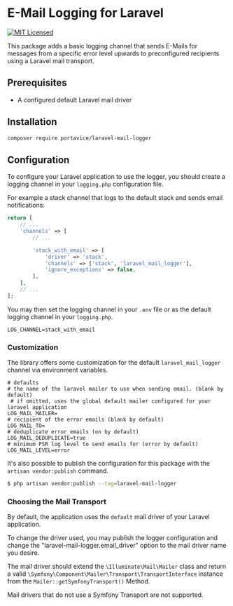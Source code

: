 # E-Mail Logging for Laravel

[![MIT Licensed](https://img.shields.io/badge/License-MIT-brightgreen.svg?style=flat-square)](LICENSE.md)

This package adds a basic logging channel that sends E-Mails for messages from a specific error level upwards to 
preconfigured recipients using a Laravel mail transport.

## Prerequisites

* A configured default Laravel mail driver

## Installation

```sh
composer require portavice/laravel-mail-logger
```

## Configuration

To configure your Laravel application to use the logger, you should create a logging channel in your `logging.php`
configuration file.

For example a stack channel that logs to the default stack and sends email notifications:

```php
return [
    // ...
    'channels' => [
        // ...    

        'stack_with_email' => [
            'driver' => 'stack',
            'channels' => ['stack', 'laravel_mail_logger'],
            'ignore_exceptions' => false,
        ],
    ],
    // ...    
];
```

You may then set the logging channel in your `.env` file or as the default logging channel in your `logging.php`.

```dotenv
LOG_CHANNEL=stack_with_email
```

### Customization

The library offers some customization for the default `laravel_mail_logger` channel via environment variables.

```dotenv
# defaults
# the name of the laravel mailer to use when sending email. (blank by default)
 # if omitted, uses the global default mailer configured for your laravel application 
LOG_MAIL_MAILER=
# recipient of the error emails (blank by default) 
LOG_MAIL_TO=
# deduplicate error emails (on by default)
LOG_MAIL_DEDUPLICATE=true
# minimum PSR log level to send emails for (error by default) 
LOG_MAIL_LEVEL=error
```

It's also possible to publish the configuration for this package with the `artisan vendor:publish` command.

```sh
$ php artisan vendor:publish --tag=laravel-mail-logger
```

### Choosing the Mail Transport

By default, the application uses the `default` mail driver of your Laravel application.

To change the driver used, you may publish the logger configuration and change the "laravel-mail-logger.email_driver" 
option to the mail driver name you desire.

The mail driver should extend the `\Illuminate\Mail\Mailer` class and return 
a valid `\Symfony\Component\Mailer\Transport\TransportInterface` instance from the `Mailer::getSymfonyTransport()`
Method.

Mail drivers that do not use a Symfony Transport are not supported.
